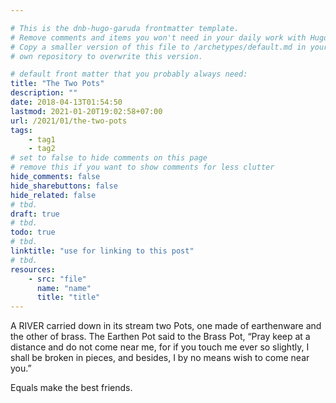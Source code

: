 ```yaml
---

# This is the dnb-hugo-garuda frontmatter template. 
# Remove comments and items you won't need in your daily work with Hugo.
# Copy a smaller version of this file to /archetypes/default.md in your
# own repository to overwrite this version.

# default front matter that you probably always need:
title: "The Two Pots"
description: ""
date: 2018-04-13T01:54:50
lastmod: 2021-01-20T19:02:58+07:00
url: /2021/01/the-two-pots
tags:
    - tag1
    - tag2
# set to false to hide comments on this page
# remove this if you want to show comments for less clutter
hide_comments: false
hide_sharebuttons: false
hide_related: false
# tbd.
draft: true
# tbd.
todo: true
# tbd.
linktitle: "use for linking to this post"
# tbd.
resources:
    - src: "file"
      name: "name"
      title: "title"
---
```

A RIVER carried down in its stream two Pots, one made of earthenware and the other of brass. The Earthen Pot said to the Brass Pot, “Pray keep at a distance and do not come near me, for if you touch me ever so slightly, I shall be broken in pieces, and besides, I by no means wish to come near you.”

Equals make the best friends.
